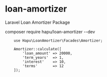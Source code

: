 # loan-amortizer
Laravel Loan Amortizer Package

composer require hapu/loan-amortizer --dev

        use Hapu\LoanAmortizer\Facades\Amortizer;

        Amortizer::calculate([
            'loan_amount' => 20000,
            'term_years'  => 1,
            'interest' 	  => 10,
            'terms' 	  => 12
        ]);
